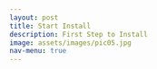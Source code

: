 ```yaml
---
layout: post
title: Start Install
description: First Step to Install
image: assets/images/pic05.jpg
nav-menu: true
---
```


